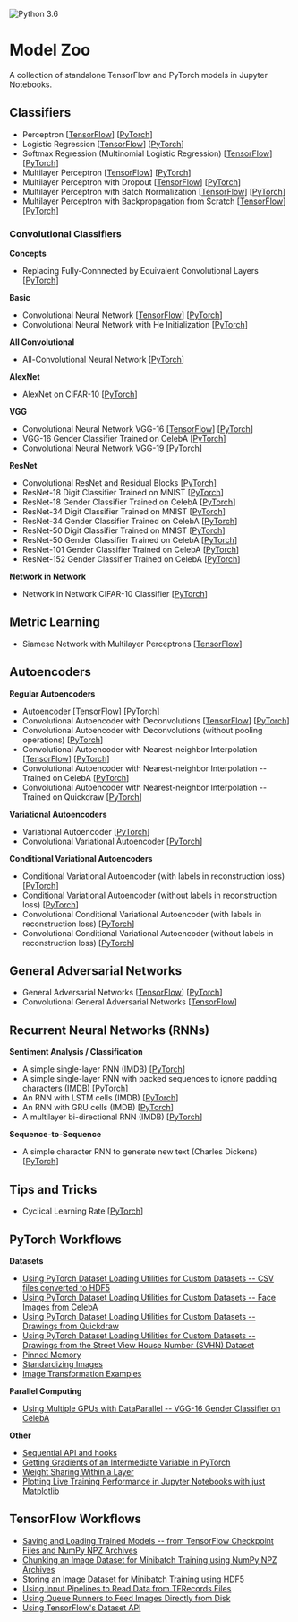 ![Python 3.6](https://img.shields.io/badge/Python-3.6-blue.svg)

# Model Zoo

A collection of standalone TensorFlow and PyTorch models in Jupyter Notebooks.

## Classifiers

- Perceptron [[TensorFlow](tensorflow_ipynb/perceptron.ipynb)] [[PyTorch](pytorch_ipynb/perceptron.ipynb)]
- Logistic Regression [[TensorFlow](tensorflow_ipynb/logistic-regression.ipynb)] [[PyTorch](pytorch_ipynb/logistic-regression.ipynb)]
- Softmax Regression (Multinomial Logistic Regression) [[TensorFlow](tensorflow_ipynb/softmax-regression.ipynb)] [[PyTorch](pytorch_ipynb/softmax-regression.ipynb)]
- Multilayer Perceptron [[TensorFlow](tensorflow_ipynb/multilayer-perceptron.ipynb)] [[PyTorch](pytorch_ipynb/multilayer-perceptron.ipynb)]
- Multilayer Perceptron with Dropout [[TensorFlow](tensorflow_ipynb/multilayer-perceptron-dropout.ipynb)] [[PyTorch](pytorch_ipynb/multilayer-perceptron-dropout.ipynb)]
- Multilayer Perceptron with Batch Normalization [[TensorFlow](tensorflow_ipynb/multilayer-perceptron-batchnorm.ipynb)] [[PyTorch](pytorch_ipynb/multilayer-perceptron-batchnorm.ipynb)]
- Multilayer Perceptron with Backpropagation from Scratch [[TensorFlow](tensorflow_ipynb/multilayer-perceptron-lowlevel.ipynb)] [[PyTorch](pytorch_ipynb/mlp-fromscratch__sigmoid-mse.ipynb)]

### Convolutional Classifiers

**Concepts**

- Replacing Fully-Connnected by Equivalent Convolutional Layers [[PyTorch](pytorch_ipynb/fc-to-conv.ipynb)]

**Basic**

- Convolutional Neural Network [[TensorFlow](tensorflow_ipynb/convnet.ipynb)] [[PyTorch](pytorch_ipynb/convnet.ipynb)]
- Convolutional Neural Network with He Initialization  [[PyTorch](pytorch_ipynb/convnet-he-init.ipynb)]

**All Convolutional**

- All-Convolutional Neural Network [[PyTorch](pytorch_ipynb/convnet-allconv.ipynb)]

**AlexNet**

- AlexNet on CIFAR-10 [[PyTorch](pytorch_ipynb/convnet-alexnet-cifar10.ipynb)]

**VGG**

- Convolutional Neural Network VGG-16 [[TensorFlow](tensorflow_ipynb/convnet-vgg16.ipynb)] [[PyTorch](pytorch_ipynb/convnet-vgg16.ipynb)]
- VGG-16 Gender Classifier Trained on CelebA [[PyTorch](pytorch_ipynb/convnet-vgg16-celeba.ipynb)]
- Convolutional Neural Network VGG-19 [[PyTorch](pytorch_ipynb/convnet-vgg19.ipynb)]

**ResNet**

- Convolutional ResNet and Residual Blocks [[PyTorch](pytorch_ipynb/resnet-ex-1.ipynb)]
- ResNet-18 Digit Classifier Trained on MNIST [[PyTorch](pytorch_ipynb/convnet-resnet18-mnist.ipynb)]
- ResNet-18 Gender Classifier Trained on CelebA [[PyTorch](pytorch_ipynb/convnet-resnet18-celeba-dataparallel.ipynb)]
- ResNet-34 Digit Classifier Trained on MNIST [[PyTorch](pytorch_ipynb/convnet-resnet34-mnist.ipynb)]
- ResNet-34 Gender Classifier Trained on CelebA [[PyTorch](pytorch_ipynb/convnet-resnet34-celeba-dataparallel.ipynb)]
- ResNet-50 Digit Classifier Trained on MNIST [[PyTorch](pytorch_ipynb/convnet-resnet50-mnist.ipynb)]
- ResNet-50 Gender Classifier Trained on CelebA [[PyTorch](pytorch_ipynb/convnet-resnet50-celeba-dataparallel.ipynb)]
- ResNet-101 Gender Classifier Trained on CelebA [[PyTorch](pytorch_ipynb/convnet-resnet101-celeba.ipynb)]
- ResNet-152 Gender Classifier Trained on CelebA [[PyTorch](pytorch_ipynb/convnet-resnet152-celeba.ipynb)]

**Network in Network**

- Network in Network CIFAR-10 Classifier [[PyTorch](pytorch_ipynb/nin-cifar10.ipynb)] 

## Metric Learning

- Siamese Network with Multilayer Perceptrons [[TensorFlow](tensorflow_ipynb/siamese-1.ipynb)]

## Autoencoders

**Regular Autoencoders**

- Autoencoder [[TensorFlow](tensorflow_ipynb/autoencoder.ipynb)] [[PyTorch](pytorch_ipynb/autoencoder.ipynb)]
- Convolutional Autoencoder with Deconvolutions [[TensorFlow](tensorflow_ipynb/autoencoder-deconv.ipynb)] [[PyTorch](pytorch_ipynb/autoencoder-deconv.ipynb)]
- Convolutional Autoencoder with Deconvolutions (without pooling operations) [[PyTorch](pytorch_ipynb/autoencoder-deconv-2.ipynb)]
- Convolutional Autoencoder with Nearest-neighbor Interpolation [[TensorFlow](tensorflow_ipynb/autoencoder-conv.ipynb)] [[PyTorch](pytorch_ipynb/autoencoder-conv.ipynb)]
- Convolutional Autoencoder with Nearest-neighbor Interpolation -- Trained on CelebA [[PyTorch](pytorch_ipynb/autoencoder-conv-2.ipynb)]
- Convolutional Autoencoder with Nearest-neighbor Interpolation -- Trained on Quickdraw [[PyTorch](pytorch_ipynb/autoencoder-conv-quickdraw-1.ipynb)]

**Variational Autoencoders**

- Variational Autoencoder [[PyTorch](pytorch_ipynb/autoencoder-var.ipynb)]
- Convolutional Variational Autoencoder [[PyTorch](pytorch_ipynb/autoencoder-cnn-var.ipynb)]

**Conditional Variational Autoencoders**

- Conditional Variational Autoencoder (with labels in reconstruction loss) [[PyTorch](pytorch_ipynb/autoencoder-cvae.ipynb)]
- Conditional Variational Autoencoder (without labels in reconstruction loss) [[PyTorch](pytorch_ipynb/autoencoder-cvae_no-out-concat.ipynb)]
- Convolutional Conditional Variational Autoencoder (with labels in reconstruction loss) [[PyTorch](pytorch_ipynb/autoencoder-cnn-cvae.ipynb)]
- Convolutional Conditional Variational Autoencoder (without labels in reconstruction loss) [[PyTorch](pytorch_ipynb/autoencoder-cnn-cvae_no-out-concat.ipynb)]

## General Adversarial Networks

- General Adversarial Networks [[TensorFlow](tensorflow_ipynb/gan.ipynb)] [[PyTorch](pytorch_ipynb/gan.ipynb)]
- Convolutional General Adversarial Networks [[TensorFlow](tensorflow_ipynb/gan-conv.ipynb)]

## Recurrent Neural Networks (RNNs)


**Sentiment Analysis / Classification**

- A simple single-layer RNN (IMDB) [[PyTorch](pytorch_ipynb/rnn_simple_imdb.ipynb)]
- A simple single-layer RNN with packed sequences to ignore padding characters (IMDB) [[PyTorch](pytorch_ipynb/rnn_simple_packed_imdb.ipynb)]
- An RNN with LSTM cells (IMDB) [[PyTorch](pytorch_ipynb/rnn_lstm_packed_imdb.ipynb)]
- An RNN with GRU cells (IMDB) [[PyTorch](pytorch_ipynb/rnn_gru_packed_imdb.ipynb)]
- A multilayer bi-directional RNN (IMDB) [[PyTorch](pytorch_ipynb/rnn_gru_packed_imdb.ipynb)]

**Sequence-to-Sequence**

- A simple character RNN to generate new text (Charles Dickens) [[PyTorch](pytorch_ipynb/rnn_lstm_bi_imdb.ipynb)]


## Tips and Tricks

- Cyclical Learning Rate [[PyTorch](pytorch_ipynb/cyclical-learning-rate.ipynb)]

## PyTorch Workflows

**Datasets**

- [Using PyTorch Dataset Loading Utilities for Custom Datasets -- CSV files converted to HDF5](pytorch_ipynb/custom-data-loader-csv.ipynb)
- [Using PyTorch Dataset Loading Utilities for Custom Datasets -- Face Images from CelebA](pytorch_ipynb/custom-data-loader-celeba.ipynb)
- [Using PyTorch Dataset Loading Utilities for Custom Datasets -- Drawings from Quickdraw](pytorch_ipynb/custom-data-loader-quickdraw.ipynb)
- [Using PyTorch Dataset Loading Utilities for Custom Datasets -- Drawings from the Street View House Number (SVHN) Dataset](pytorch_ipynb/custom-data-loader-svhn.ipynb)
- [Pinned Memory](pytorch_ipynb/convnet-resnet34-cifar10-pinmem.ipynb)
- [Standardizing Images](pytorch_ipynb/convnet-standardized.ipynb)
- [Image Transformation Examples](pytorch_ipynb/torchvision-transform-examples.ipynb)

**Parallel Computing**

- [Using Multiple GPUs with DataParallel -- VGG-16 Gender Classifier on CelebA](pytorch_ipynb/convnet-vgg16-celeba-data-parallel.ipynb)

**Other**

- [Sequential API and hooks](pytorch_ipynb/mlp-sequential.ipynb)
- [Getting Gradients of an Intermediate Variable in PyTorch](pytorch_ipynb/manual-gradients.ipynb)
- [Weight Sharing Within a Layer](pytorch_ipynb/convnet-weight-sharing.ipynb)
- [Plotting Live Training Performance in Jupyter Notebooks with just Matplotlib](pytorch_ipynb/plot-jupyter-matplotlib.ipynb)

## TensorFlow Workflows

- [Saving and Loading Trained Models -- from TensorFlow Checkpoint Files and NumPy NPZ Archives](tensorflow_ipynb/saving-and-reloading-models.ipynb)
- [Chunking an Image Dataset for Minibatch Training using NumPy NPZ Archives](tensorflow_ipynb/image-data-chunking-npz.ipynb)
- [Storing an Image Dataset for Minibatch Training using HDF5](tensorflow_ipynb/image-data-chunking-hdf5.ipynb)
- [Using Input Pipelines to Read Data from TFRecords Files](tensorflow_ipynb/tfrecords.ipynb)
- [Using Queue Runners to Feed Images Directly from Disk](tensorflow_ipynb/file-queues.ipynb)
- [Using TensorFlow's Dataset API](tensorflow_ipynb/dataset-api.ipynb)
